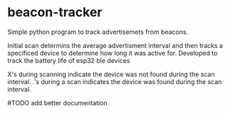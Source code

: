# beacon-tracker

Simple python program to track advertisemets from beacons.  

Initial scan determins the average advertisment interval and then tracks a specificed device to determine how long it was active for.  Developed to track the battery life of esp32 ble devices

X's during scanning indicate the device was not found during the scan interval.
.'s during a scan indicates the device was found during the scan interval.


#TODO 
add better documentation
